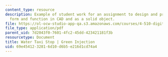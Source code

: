 ```yaml
---
content_type: resource
description: Example of student work for an assignment to design and prototype a building
  form and function in CAD and as a solid object.
file: https://ol-ocw-studio-app-qa.s3.amazonaws.com/courses/4-510-digital-design-fabrication-fall-2008/69e4541232816d10d6b5e216d1cd74a4_assn4_example3.pdf
file_type: application/pdf
parent_uid: 7d2043f0-7601-4fc2-45dd-423421181f3b
resourcetype: Document
title: Water Taxi Stop | Green Injection
uid: 69e45412-3281-6d10-d6b5-e216d1cd74a4
---
```


